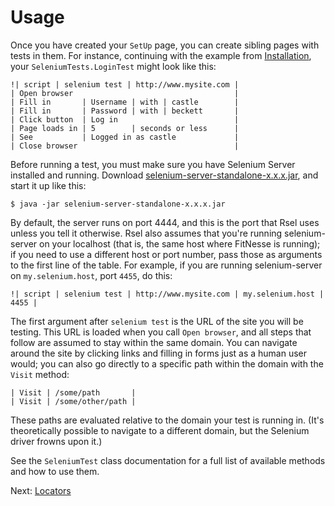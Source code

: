 Usage
=====

Once you have created your `SetUp` page, you can create sibling pages with
tests in them. For instance, continuing with the example from
[Installation](install.md), your `SeleniumTests.LoginTest` might look like
this:

    !| script | selenium test | http://www.mysite.com |
    | Open browser                                    |
    | Fill in       | Username | with | castle        |
    | Fill in       | Password | with | beckett       |
    | Click button  | Log in                          |
    | Page loads in | 5        | seconds or less      |
    | See           | Logged in as castle             |
    | Close browser                                   |

Before running a test, you must make sure you have Selenium Server installed and running.
Download [selenium-server-standalone-x.x.x.jar](http://seleniumhq.org/download/), and start
it up like this:

    $ java -jar selenium-server-standalone-x.x.x.jar

By default, the server runs on port 4444, and this is the port that Rsel uses
unless you tell it otherwise. Rsel also assumes that you're running
selenium-server on your localhost (that is, the same host where FitNesse is
running); if you need to use a different host or port number, pass those as
arguments to the first line of the table. For example, if you are running
selenium-server on `my.selenium.host`, port `4455`, do this:

    !| script | selenium test | http://www.mysite.com | my.selenium.host | 4455 |

The first argument after `selenium test` is the URL of the site you will be testing.
This URL is loaded when you call `Open browser`, and all steps that follow are
assumed to stay within the same domain. You can navigate around the site by
clicking links and filling in forms just as a human user would; you can also go
directly to a specific path within the domain with the `Visit` method:

    | Visit | /some/path       |
    | Visit | /some/other/path |

These paths are evaluated relative to the domain your test is running in. (It's
theoretically possible to navigate to a different domain, but the Selenium
driver frowns upon it.)

See the `SeleniumTest` class documentation for a full list of available methods
and how to use them.

Next: [Locators](locators.md)

